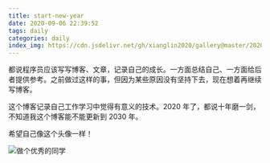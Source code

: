 ```yaml
---
title: start-new-year
date: 2020-09-06 22:39:52
tags: daily
categories: daily
index_img: https://cdn.jsdelivr.net/gh/xianglin2020/gallery@master/202009/212557.jpg
---
```


都说程序员应该写写博客、文章，记录自己的成长。一方面总结自己、一方面给后者提供参考。之前做过这样的事，但因为某些原因没有坚持下去，现在想着再继续写博客。

这个博客记录自己工作学习中觉得有意义的技术。2020 年了，都说十年磨一剑，不知道我这个博客能不能更新到 2030 年。

希望自己像这个头像一样！

![做个优秀的同学](https://cdn.jsdelivr.net/gh/xianglin2020/gallery@master/202009/212557.jpg)